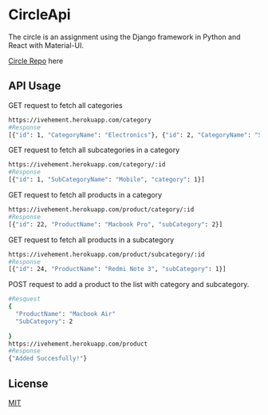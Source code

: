 # CircleApi

The circle is an assignment using the Django framework in Python and React with Material-UI.

[Circle Repo](https://github.com/jvoltci/circle) here

## API Usage
GET request to fetch all categories
```bash
https://ivehement.herokuapp.com/category 
#Response
[{"id": 1, "CategoryName": "Electronics"}, {"id": 2, "CategoryName": "Sports"}]
```
GET request to fetch all subcategories in a category
```bash
https://ivehement.herokuapp.com/category/:id
#Response
[{"id": 1, "SubCategoryName": "Mobile", "category": 1}]
```
GET request to fetch all products in a category
```bash
https://ivehement.herokuapp.com/product/category/:id
#Response
[{"id": 22, "ProductName": "Macbook Pro", "subCategory": 2}]
```
GET request to fetch all products in a subcategory
```bash
https://ivehement.herokuapp.com/product/subcategory/:id
#Response
[{"id": 24, "ProductName": "Redmi Note 3", "subCategory": 1}]
```
POST request to add a product to the list with category and subcategory.
```bash
#Resquest
{
  "ProductName": "Macbook Air"
  "SubCategory": 2
 
}
https://ivehement.herokuapp.com/product
#Response
{"Added Succesfully!"}
```



## License
[MIT](https://choosealicense.com/licenses/mit/)
